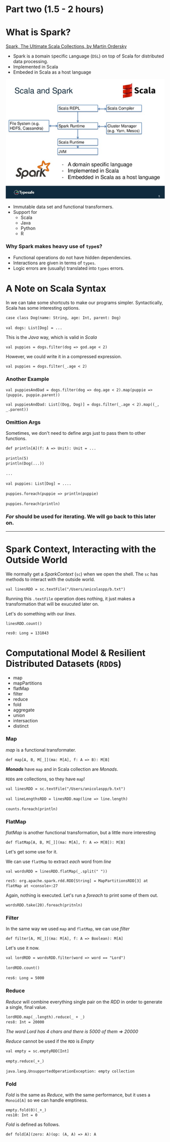 # Part two (1.5 - 2 hours)

# What is Spark?

[Spark, The Ultimate Scala Collections, by Martin Ordersky](https://www.slideshare.net/SparkSummit/spark-the-ultimate-scala-collections-by-martin-odersky)

- Spark is a `D`omain `S`pecific `L`anguage (`DSL`) on top of Scala for distributed data processing.
- Implemented in Scala
- Embeded in Scala as a host language

![alt tag](spark-the-ultimate-scala-collections-by-martin-odersky-5-638.jpg)


- Immutable data set and functional transformers.
- Support for 
  - Scala 
  - Java 
  - Python
  - R
  
### Why Spark makes heavy use of `type`s?

- Functional operations do not have hidden dependencies.
- Interactions are given in terms of `types`.
- Logic errors are (usually) translated into `types` errors.

# A Note on Scala Syntax

In we can take some shortcuts to make our programs simpler. Syntactically, Scala has some interesting options. 

```
case class Dog(name: String, age: Int, parent: Dog)

val dogs: List[Dog] = ...
```

This is the *Java* way, which is valid in *Scala*

```
val puppies = dogs.filter(dog => god.age < 2)
```
However, we could write it in a compressed expression. 

```
val puppies = dogs.filter(_.age < 2)
```

### Another Example

```
val puppiesAndDad = dogs.filter(dog => dog.age < 2).map(puppie => (puppie, puppie.parent))
```

```
val puppiesAndDad: List[(Dog, Dog)] = dogs.filter(_.age < 2).map((_, _.parent))  
```

### Omittion Args

Sometimes, we don't need to define args just to pass them to other functions.

```
def println[A](f: A => Unit): Unit = ...

println(5)
println(Dog(...))

...

val puppies: List[Dog] = ....

puppies.foreach(puppie => println(puppie) 

puppies.foreach(println)
```

### *For* should be used for iterating. We will go back to this later on.


---------------------------------------------------------

# Spark Context, Interacting with the Outside World

We normally get a *SparkContext* (`sc`) when we open the shell. The `sc` has methods to interact with the outside world.

```
val linesRDD = sc.textFile("/Users/anicolaspp/b.txt")
```
Running this `.textFile` operation does nothing, it just makes a transformation that will be exucuted later on. 

Let's do something with our *lines*.

```
linesRDD.count()
```

```
res0: Long = 131843   
```

# Computational Model & Resilient Distributed Datasets (`RDD`s)

- map
- mapPartitions
- flatMap
- filter
- reduce
- fold
- aggregate
- union
- intersaction
- distinct 

### Map

*map* is a functional transformater.

```
def map[A, B, M[_]](ma: M[A], f: A => B): M[B]
```
***Monads*** have `map` and in Scala collection are *Monads*.

`RDD`s are collections, so they have `map`!

```
val linesRDD = sc.textFile("/Users/anicolaspp/b.txt")

val lineLengthsRDD = linesRDD.map(line => line.length)

counts.foreach(println)
```

### FlatMap

*flatMap* is another functional transformation, but a little more interesting

```
def flatMap[A, B, M[_]](ma: M[A], f: A => M[B]): M[B]
```

Let's get some use for it. 

We can use `flatMap` to extract *each* word from *line*

```
val wordsRDD = linesRDD.flatMap(_.split(" "))
```

```
res5: org.apache.spark.rdd.RDD[String] = MapPartitionsRDD[3] at flatMap at <console>:27
```

Again, nothing is executed. Let's run a *foreach* to print some of them out.

```
wordsRDD.take(20).foreach(pritnln)
```

### Filter

In the same way we used `map` and `flatMap`, we can use *filter*

```
def filter[A, M[_]](ma: M[A], f: A => Boolean): M[A]
```

Let's use it now.

```
val lordRDD = wordsRDD.filter(word => word == "Lord")

lordRDD.count()

res6: Long = 5000
```

### Reduce

*Reduce* will combine everything single pair on the *RDD* in order to generate a single, final value.

```
lordRDD.map(_.length).reduce(_ + _)
res8: Int = 20000
```
*The word Lord has 4 chars and there is 5000 of them => 20000*

*Reduce* cannot be used if the `RDD` is *Empty*

```
val empty = sc.emptyRDD[Int]

empty.reduce(_+_)

java.lang.UnsupportedOperationException: empty collection
```

### Fold

*Fold* is the same as *Reduce*, with the same performance, but it uses a `Monoid[A]` so we can handle emptiness.

```
empty.fold(0)(_+_)
res10: Int = 0
```

*Fold* is defined as follows.

```
def fold[A](zero: A)(op: (A, A) => A): A 
```
